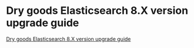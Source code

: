 # Dry goods  Elasticsearch 8.X version upgrade guide
[Dry goods  Elasticsearch 8.X version upgrade guide](https://aiwithcloud.com/2022/09/19/dry_goods__elasticsearch_8-x_version_upgrade_guide/)